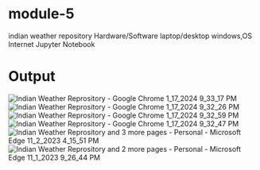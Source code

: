 # module-5
indian weather repository Hardware/Software
laptop/desktop
windows,OS
Internet
Jupyter Notebook
# Output
![Indian Weather Reprository - Google Chrome 1_17_2024 9_33_17 PM](https://github.com/aashikaraj/module-5/assets/126551058/67531e81-a605-4844-87e3-5735a944df1c)
![Indian Weather Reprository - Google Chrome 1_17_2024 9_32_26 PM](https://github.com/aashikaraj/module-5/assets/126551058/5b8900dd-1b5d-45a9-9a8e-caad9a22b46b)
![Indian Weather Reprository - Google Chrome 1_17_2024 9_32_59 PM](https://github.com/aashikaraj/module-5/assets/126551058/086f9380-aac2-4428-81df-2d45cc7fa5f2)
![Indian Weather Reprository - Google Chrome 1_17_2024 9_32_47 PM](https://github.com/aashikaraj/module-5/assets/126551058/63a7e3f4-db5f-48f2-a29d-698a79a7ab84)
![Indian Weather Reprository and 3 more pages - Personal - Microsoft​ Edge 11_2_2023 4_15_51 PM](https://github.com/aashikaraj/module-5/assets/126551058/7508da99-a24e-4b83-bf96-7aec5795a44f)
![Indian Weather Reprository and 2 more pages - Personal - Microsoft​ Edge 11_1_2023 9_26_44 PM](https://github.com/aashikaraj/module-5/assets/126551058/e34b38fb-a12d-4aca-b025-700eef4dbb14)

